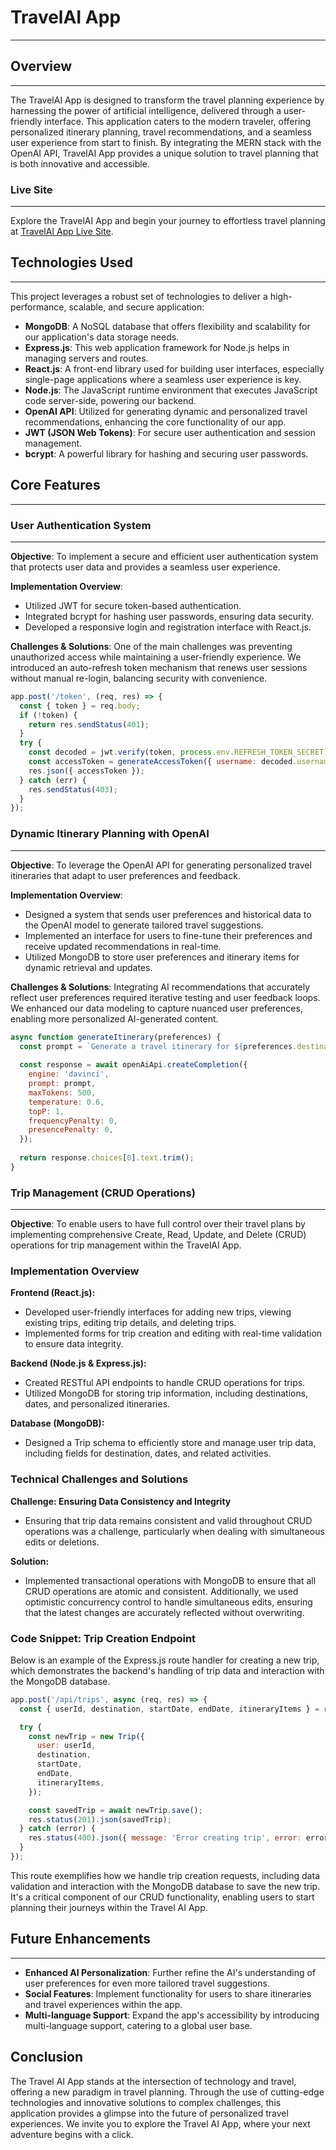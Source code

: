 # TravelAI App
---

## Overview
---

The TravelAI App is designed to transform the travel planning experience by harnessing the power of artificial intelligence, delivered through a user-friendly interface. This application caters to the modern traveler, offering personalized itinerary planning, travel recommendations, and a seamless user experience from start to finish. By integrating the MERN stack with the OpenAI API, TravelAI App provides a unique solution to travel planning that is both innovative and accessible.

### Live Site
---

Explore the TravelAI App and begin your journey to effortless travel planning at [TravelAI App Live Site](#).

## Technologies Used
---

This project leverages a robust set of technologies to deliver a high-performance, scalable, and secure application:

- **MongoDB**: A NoSQL database that offers flexibility and scalability for our application's data storage needs.
- **Express.js**: This web application framework for Node.js helps in managing servers and routes.
- **React.js**: A front-end library used for building user interfaces, especially single-page applications where a seamless user experience is key.
- **Node.js**: The JavaScript runtime environment that executes JavaScript code server-side, powering our backend.
- **OpenAI API**: Utilized for generating dynamic and personalized travel recommendations, enhancing the core functionality of our app.
- **JWT (JSON Web Tokens)**: For secure user authentication and session management.
- **bcrypt**: A powerful library for hashing and securing user passwords.

## Core Features
---

### User Authentication System
---

**Objective**: To implement a secure and efficient user authentication system that protects user data and provides a seamless user experience.

**Implementation Overview**:
- Utilized JWT for secure token-based authentication.
- Integrated bcrypt for hashing user passwords, ensuring data security.
- Developed a responsive login and registration interface with React.js.

**Challenges & Solutions**:
One of the main challenges was preventing unauthorized access while maintaining a user-friendly experience. We introduced an auto-refresh token mechanism that renews user sessions without manual re-login, balancing security with convenience.

```javascript
app.post('/token', (req, res) => {
  const { token } = req.body;
  if (!token) {
    return res.sendStatus(401);
  }
  try {
    const decoded = jwt.verify(token, process.env.REFRESH_TOKEN_SECRET);
    const accessToken = generateAccessToken({ username: decoded.username });
    res.json({ accessToken });
  } catch (err) {
    res.sendStatus(403);
  }
});
```

### Dynamic Itinerary Planning with OpenAI
---

**Objective**: To leverage the OpenAI API for generating personalized travel itineraries that adapt to user preferences and feedback.

**Implementation Overview**:
- Designed a system that sends user preferences and historical data to the OpenAI model to generate tailored travel suggestions.
- Implemented an interface for users to fine-tune their preferences and receive updated recommendations in real-time.
- Utilized MongoDB to store user preferences and itinerary items for dynamic retrieval and updates.

**Challenges & Solutions**:
Integrating AI recommendations that accurately reflect user preferences required iterative testing and user feedback loops. We enhanced our data modeling to capture nuanced user preferences, enabling more personalized AI-generated content.

```javascript
async function generateItinerary(preferences) {
  const prompt = `Generate a travel itinerary for ${preferences.destination} including activities and dining options for a ${preferences.tripDuration} day trip, focusing on interests in ${preferences.interests.join(', ')}.`;
  
  const response = await openAiApi.createCompletion({
    engine: 'davinci',
    prompt: prompt,
    maxTokens: 500,
    temperature: 0.6,
    topP: 1,
    frequencyPenalty: 0,
    presencePenalty: 0,
  });
  
  return response.choices[0].text.trim();
}
```
### Trip Management (CRUD Operations)
---

**Objective**: To enable users to have full control over their travel plans by implementing comprehensive Create, Read, Update, and Delete (CRUD) operations for trip management within the TravelAI App.

### Implementation Overview

**Frontend (React.js):**
- Developed user-friendly interfaces for adding new trips, viewing existing trips, editing trip details, and deleting trips.
- Implemented forms for trip creation and editing with real-time validation to ensure data integrity.

**Backend (Node.js & Express.js):**
- Created RESTful API endpoints to handle CRUD operations for trips.
- Utilized MongoDB for storing trip information, including destinations, dates, and personalized itineraries.

**Database (MongoDB):**
- Designed a Trip schema to efficiently store and manage user trip data, including fields for destination, dates, and related activities.

### Technical Challenges and Solutions

**Challenge: Ensuring Data Consistency and Integrity**
- Ensuring that trip data remains consistent and valid throughout CRUD operations was a challenge, particularly when dealing with simultaneous edits or deletions.

**Solution:**
- Implemented transactional operations with MongoDB to ensure that all CRUD operations are atomic and consistent. Additionally, we used optimistic concurrency control to handle simultaneous edits, ensuring that the latest changes are accurately reflected without overwriting.

### Code Snippet: Trip Creation Endpoint

Below is an example of the Express.js route handler for creating a new trip, which demonstrates the backend's handling of trip data and interaction with the MongoDB database.

```javascript
app.post('/api/trips', async (req, res) => {
  const { userId, destination, startDate, endDate, itineraryItems } = req.body;

  try {
    const newTrip = new Trip({
      user: userId,
      destination,
      startDate,
      endDate,
      itineraryItems,
    });

    const savedTrip = await newTrip.save();
    res.status(201).json(savedTrip);
  } catch (error) {
    res.status(400).json({ message: 'Error creating trip', error: error.message });
  }
});
```

This route exemplifies how we handle trip creation requests, including data validation and interaction with the MongoDB database to save the new trip. It's a critical component of our CRUD functionality, enabling users to start planning their journeys within the Travel AI App.

## Future Enhancements
---

- **Enhanced AI Personalization**: Further refine the AI's understanding of user preferences for even more tailored travel suggestions.
- **Social Features**: Implement functionality for users to share itineraries and travel experiences within the app.
- **Multi-language Support**: Expand the app's accessibility by introducing multi-language support, catering to a global user base.

## Conclusion

The Travel AI App stands at the intersection of technology and travel, offering a new paradigm in travel planning. Through the use of cutting-edge technologies and innovative solutions to complex challenges, this application provides a glimpse into the future of personalized travel experiences. We invite you to explore the Travel AI App, where your next adventure begins with a click.
